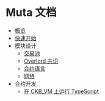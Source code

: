 # Muta 文档

- [概览](./overview.md)
- [快速开始](./getting_started.md)
- 模块设计
  - [交易池](./transaction_pool.md)
  - [Overlord 共识](./overlord.md)
  - [合约语言](./vm_lang.md)
  - [网络](./network.md)
- 合约开发
  - [在 CKB_VM 上运行 TypeScript](./toolchain_minits_on_ckbvm.md)